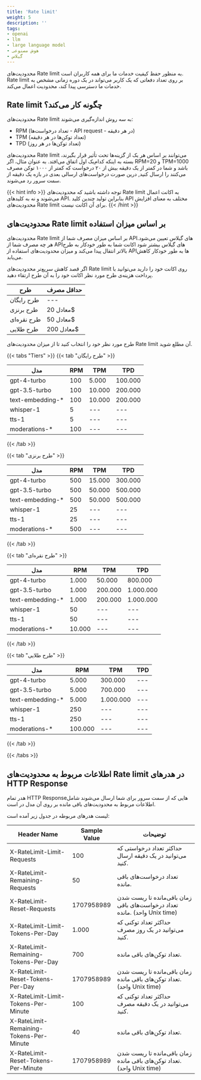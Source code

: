 ```yaml
---
title: 'Rate limit'
weight: 5
description: ''
tags:
- openai
- llm
- large language model
- هوش مصنوعی
- گیلاس
---
```


محدودیت‌های Rate limit به منظور حفظ کیفیت خدمات ما برای همه کاربران است. Rate limit بر روی تعداد دفعاتی که یک کاربر می‌تواند در یک دوره زمانی مشخص به خدمات ما دسترسی پیدا کند، محدودیت اعمال می‌کند.


## Rate limit چگونه کار می‌کند؟

محدودیت‌های Rate limit به سه روش اندازه‌گیری می‌شوند:

- RPM (تعداد درخواست‌ها - API request - در هر دقیقه)
- TPM (تعداد توکن‌ها در هر دقیقه)
- TPD (تعداد توکن‌ها در هر روز)

 محدودیت‌های Rate limit می‌توانند بر اساس هر یک از گزینه‌ها تحت تأثیر قرار بگیرند، بسته به اینکه کدام‌یک اول اتفاق می‌افتد. به عنوان مثال، اگر RPM=20 و TPM=1000 باشد و شما در کمتر از یک دقیقه بیش از ۲۰ درخواست که کمتر از ۱۰۰۰ توکن مصرف می‌کنند را ارسال کنید, درین صورت درخواست‌های ارسالی بعدی در بازه یک دقیقه از سمت سرور رد می‌شوند.

{{< hint info >}}
توجه داشته باشید که محدودیت‌های Rate limit به اکانت اعمال می‌شوند و نه به کلیدهای API. بنابراین تولید چندین کلید API مختلف به معنای افزایش محدودیت‌های Rate limit برای آن اکانت نیست. {{< /hint >}}


## محدودیت‌های Rate limit بر اساس میزان استفاده

محدودیت‌های Rate limit بر اساس میزان مصرف شما از APIهای گیلاس تعیین می‌شود. 
هر چه مصرف شما از APIهای گیلاس بیشتر شود اکانت شما به طور خودکار به طرح‌ بالاتر انتقال پیدا می‌کند و میزان محدودیت‌های استفاده از APIها به طور خودکار کاهش می‌یابد. 

اگر قصد کاهش سریع‌تر محدودیت‌های Rate limit روی اکانت خود را دارید  می‌توانید با پرداخت هزینه‌ی طرح مورد نظر اکانت خود را به آن طرح ارتقاء دهید.

| طرح| حداقل مصرف |
---|--|
طرح رایگان|---|
طرح برنزی|معادل 20$|
|طرح نقره‌ای|معادل 50$|
طرح طلایی|معادل 200$|

طرح مورد نظر خود را انتخاب کنید تا از میزان محدودیت‌های Rate limit آن مطلع شوید.

{{< tabs "Tiers" >}}
{{< tab "طرح رایگان" >}}

| مدل | RPM | TPM | TPD |
---|--|--|--|
gpt-4-turbo | 100 | 5.000 | 100.000 |
gpt-3.5-turbo | 100 | 10.000 | 200.000 |
text-embedding-* | 100 | 10.000 | 200.000 |
whisper-1 | 5 | --- | --- |
tts-1 | 5 | --- | --- |
moderations-* | 100 | --- | --- |

{{< /tab >}}

{{< tab "طرح برنزی" >}}

| مدل | RPM | TPM | TPD |
---|--|--|--|
gpt-4-turbo | 500 | 15.000 | 300.000 |
gpt-3.5-turbo | 500 | 50.000 | 500.000 |
text-embedding-* | 500 | 50.000 | 500.000 |
whisper-1 | 25 | --- | --- |
tts-1 | 25 | --- | --- |
moderations-* | 500 | --- | --- |

{{< /tab >}}

{{< tab "طرح نقره‌ای" >}}

| مدل | RPM | TPM | TPD |
---|--|--|--|
gpt-4-turbo | 1.000 | 50.000 | 800.000 |
gpt-3.5-turbo | 1.000 | 200.000 | 1.000.000 |
text-embedding-* | 1.000 | 200.000 | 1.000.000 |
whisper-1 | 50 | --- | --- |
tts-1 | 50 | --- | --- |
moderations-* | 10.000 | --- | --- |

{{< /tab >}}

{{< tab "طرح طلایی" >}}

| مدل | RPM | TPM | TPD |
---|--|--|--|
gpt-4-turbo | 5.000 | 300.000 | --- |
gpt-3.5-turbo | 5.000 | 700.000 | --- |
text-embedding-* | 5.000 | 1.000.000 | --- |
whisper-1 | 250 | --- | --- |
tts-1 | 250 | --- | --- |
moderations-* | 100.000 | --- | --- |

{{< /tab >}}

{{< /tabs >}}

## اطلاعات مربوط به محدودیت‌های Rate limit در هدرهای HTTP Response

هدر تمام HTTP Responseهایی که از سمت سرور برای شما ارسال می‌شوند شامل اطلاعات مربوط به محدودیت‌های باقی مانده بر روی آن مدل در است.

لیست هدرهای مربوطه در جدول زیر آمده است:

| Header Name | Sample Value | توضیحات |
---|--|--|
X-RateLimit-Limit-Requests | 100 | حداکثر تعداد درخواستی که می‌توانید در یک دقیقه ارسال کنید.
X-RateLimit-Remaining-Requests | 50 | تعداد درخواست‌های باقی مانده.
X-RateLimit-Reset-Requests | 1707958989 | زمان باقی‌مانده تا ریست شدن تعداد درخواست‌های باقی مانده. (واحد Unix time)
X-RateLimit-Limit-Tokens-Per-Day | 1.000 | حداکثر تعداد توکنی که می‌توانید در یک روز مصرف کنید.
X-RateLimit-Remaining-Tokens-Per-Day | 700 | تعداد توکن‌های باقی مانده.
X-RateLimit-Reset-Tokens-Per-Day | 1707958989 | زمان باقی‌مانده تا ریست شدن تعداد توکن‌های باقی مانده. (واحد Unix time)
X-RateLimit-Limit-Tokens-Per-Minute | 100 | حداکثر تعداد توکنی که می‌توانید در یک دقیقه مصرف کنید.
X-RateLimit-Remaining-Tokens-Per-Minute | 40 | تعداد توکن‌های باقی مانده.
X-RateLimit-Reset-Tokens-Per-Minute | 1707958989 | زمان باقی‌مانده تا ریست شدن تعداد توکن‌های باقی مانده. (واحد Unix time)
 
